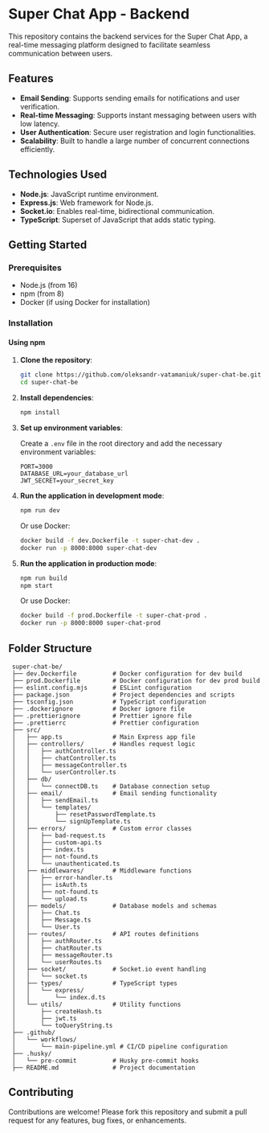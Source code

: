 # Super Chat App - Backend

This repository contains the backend services for the Super Chat App, a real-time messaging platform designed to facilitate seamless communication between users.

## Features

- **Email Sending**: Supports sending emails for notifications and user verification.
- **Real-time Messaging**: Supports instant messaging between users with low latency.
- **User Authentication**: Secure user registration and login functionalities.
- **Scalability**: Built to handle a large number of concurrent connections efficiently.

## Technologies Used

- **Node.js**: JavaScript runtime environment.
- **Express.js**: Web framework for Node.js.
- **Socket.io**: Enables real-time, bidirectional communication.
- **TypeScript**: Superset of JavaScript that adds static typing.

## Getting Started

### Prerequisites

- Node.js (from 16)
- npm (from 8)
- Docker (if using Docker for installation)

### Installation

#### Using npm

1. **Clone the repository**:

   ```bash
   git clone https://github.com/oleksandr-vatamaniuk/super-chat-be.git
   cd super-chat-be
   ```

2. **Install dependencies**:

   ```bash
   npm install
   ```

3. **Set up environment variables**:

   Create a `.env` file in the root directory and add the necessary environment variables:

   ```env
   PORT=3000
   DATABASE_URL=your_database_url
   JWT_SECRET=your_secret_key
   ```

4. **Run the application in development mode**:

   ```bash
   npm run dev
   ```

   Or use Docker:

   ```bash
   docker build -f dev.Dockerfile -t super-chat-dev .
   docker run -p 8000:8000 super-chat-dev
   ```

5. **Run the application in production mode**:

   ```bash
   npm run build
   npm start
   ```

   Or use Docker:

   ```bash
   docker build -f prod.Dockerfile -t super-chat-prod .
   docker run -p 8000:8000 super-chat-prod
   ```

## Folder Structure

```
 super-chat-be/
 ├── dev.Dockerfile          # Docker configuration for dev build
 ├── prod.Dockerfile         # Docker configuration for dev prod build
 ├── eslint.config.mjs       # ESLint configuration
 ├── package.json            # Project dependencies and scripts
 ├── tsconfig.json           # TypeScript configuration
 ├── .dockerignore           # Docker ignore file
 ├── .prettierignore         # Prettier ignore file
 ├── .prettierrc             # Prettier configuration
 ├── src/
 │   ├── app.ts              # Main Express app file
 │   ├── controllers/        # Handles request logic
 │   │   ├── authController.ts
 │   │   ├── chatController.ts
 │   │   ├── messageController.ts
 │   │   └── userController.ts
 │   ├── db/
 │   │   └── connectDB.ts    # Database connection setup
 │   ├── email/              # Email sending functionality
 │   │   ├── sendEmail.ts
 │   │   └── templates/
 │   │       ├── resetPasswordTemplate.ts
 │   │       └── signUpTemplate.ts
 │   ├── errors/             # Custom error classes
 │   │   ├── bad-request.ts
 │   │   ├── custom-api.ts
 │   │   ├── index.ts
 │   │   ├── not-found.ts
 │   │   └── unauthenticated.ts
 │   ├── middlewares/        # Middleware functions
 │   │   ├── error-handler.ts
 │   │   ├── isAuth.ts
 │   │   ├── not-found.ts
 │   │   └── upload.ts
 │   ├── models/             # Database models and schemas
 │   │   ├── Chat.ts
 │   │   ├── Message.ts
 │   │   └── User.ts
 │   ├── routes/             # API routes definitions
 │   │   ├── authRouter.ts
 │   │   ├── chatRouter.ts
 │   │   ├── messageRouter.ts
 │   │   └── userRoutes.ts
 │   ├── socket/             # Socket.io event handling
 │   │   └── socket.ts
 │   ├── types/              # TypeScript types
 │   │   └── express/
 │   │       └── index.d.ts
 │   └── utils/              # Utility functions
 │       ├── createHash.ts
 │       ├── jwt.ts
 │       └── toQueryString.ts
 ├── .github/
 │   └── workflows/
 │       └── main-pipeline.yml # CI/CD pipeline configuration
 ├── .husky/
 │   └── pre-commit          # Husky pre-commit hooks
 ├── README.md               # Project documentation
```

## Contributing

Contributions are welcome! Please fork this repository and submit a pull request for any features, bug fixes, or enhancements.



